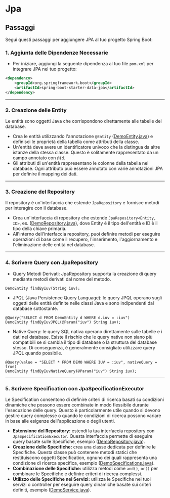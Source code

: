 # Jpa

## Passaggi

Segui questi passaggi per aggiungere JPA al tuo progetto Spring Boot:

### 1. Aggiunta delle Dipendenze Necessarie

- Per iniziare, aggiungi la seguente dipendenza al tuo file `pom.xml` per integrare JPA nel tuo progetto:

```xml
<dependency>
    <groupId>org.springframework.boot</groupId>
    <artifactId>spring-boot-starter-data-jpa</artifactId>
</dependency>
```
***
### 2. Creazione delle Entity
Le entità sono oggetti Java che corrispondono direttamente alle tabelle del database.

- Crea le entità utilizzando l'annotazione `@Entity` ([DemoEntity.java](src%2Fmain%2Fjava%2Feu%2Ftasgroup%2Fspringbootguide%2Fentity%2FDemoEntity.java)) e definisci le proprietà della tabella come attributi della classe.
- Un'entità deve avere un identificatore univoco che la distingua da altre istanze della stessa classe. Questo è solitamente rappresentato da un campo annotato con `@Id`.
-  Gli attributi di un'entità rappresentano le colonne della tabella nel database. Ogni attributo può essere annotato con varie annotazioni JPA per definire il mapping dei dati.
***
### 3. Creazione del Repository
Il repository è un'interfaccia che estende `JpaRepository` e fornisce metodi per interagire con il database.

- Crea un'interfaccia di repository che estende `JpaRepository<Entity, ID>`, es. ([DemoRepository.java](src%2Fmain%2Fjava%2Feu%2Ftasgroup%2Fspringbootguide%2Frepository%2FDemoRepository.java)), dove Entity è il tipo dell'entità e ID è il tipo della chiave primaria.
- All'interno dell'interfaccia repository, puoi definire metodi per eseguire operazioni di base come il recupero, l'inserimento, l'aggiornamento e l'eliminazione delle entità nel database.
***
### 4. Scrivere Query con JpaRepository

- Query Metodi Derivati: JpaRepository supporta la creazione di query mediante metodi derivati dal nome del metodo.

```
DemoEntity findByIuv(String iuv);
```

- JPQL (Java Persistence Query Language): le query JPQL operano sugli oggetti delle entità definite nelle classi Java e sono indipendenti dal database sottostante.

```
@Query("SELECT d FROM DemoEntity d WHERE d.iuv = :iuv")
DemoEntity findByIuvJPQL(@Param("iuv") String iuv);
```

- Native Query: le query SQL nativa operano direttamente sulle tabelle e i dati nel database. Esiste il rischio che le query native non siano più compatibili se si cambia il tipo di database o la struttura del database stesso. Di conseguenza, è generalmente consigliato utilizzare query JPQL quando possibile.

```
@Query(value = "SELECT * FROM DEMO WHERE IUV = :iuv", nativeQuery = true)
DemoEntity findByIuvNativeQuery(@Param("iuv") String iuv);
```
***
### 5. Scrivere Specification con JpaSpecificationExecutor
Le Specification consentono di definire criteri di ricerca basati su condizioni dinamiche che possono essere combinate in modo flessibile durante l'esecuzione delle query.
Questo è particolarmente utile quando si devono gestire query complesse o quando le condizioni di ricerca possono variare in base alle esigenze dell'applicazione o degli utenti.

- **Estensione del Repository:** estendi la tua interfaccia repository con `JpaSpecificationExecutor`. Questa interfaccia permette di eseguire query basate sulle Specifiche, esempio ([DemoRepository.java](src%2Fmain%2Fjava%2Feu%2Ftasgroup%2Fspringbootguide%2Frepository%2FDemoRepository.java)).
- **Creazione delle Specifiche:** crea una classe dedicata per definire le Specifiche. Questa classe può contenere metodi statici che restituiscono oggetti Specification<T>, ognuno dei quali rappresenta una condizione di ricerca specifica, esempio ([DemoSpecifications.java](src%2Fmain%2Fjava%2Feu%2Ftasgroup%2Fspringbootguide%2Frepository%2Fspecification%2FDemoSpecifications.java)).
- **Combinazione delle Specifiche:** utilizza metodi come `and()`, `or()` per combinare le Specifiche e definire criteri di ricerca complessi.
- **Utilizzo delle Specifiche nei Servizi:** utilizza le Specifiche nei tuoi servizi o controller per eseguire query dinamiche basate sui criteri definiti, esempio ([DemoService.java](src%2Fmain%2Fjava%2Feu%2Ftasgroup%2Fspringbootguide%2Fservice%2FDemoService.java)).

